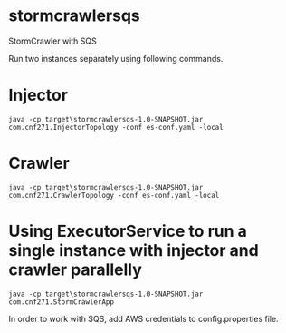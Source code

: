 # stormcrawlersqs
 StormCrawler with SQS
 
 Run two instances separately using following commands.
 
 # Injector
 
  `java -cp target\stormcrawlersqs-1.0-SNAPSHOT.jar com.cnf271.InjectorTopology -conf es-conf.yaml -local`
 
 # Crawler
 
  `java -cp target\stormcrawlersqs-1.0-SNAPSHOT.jar com.cnf271.CrawlerTopology -conf es-conf.yaml -local`


 # Using ExecutorService to run a single instance with injector and crawler parallelly 

  `java -cp target\stormcrawlersqs-1.0-SNAPSHOT.jar com.cnf271.StormCrawlerApp`

 In order to work with SQS, add AWS credentials to config.properties file.
